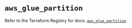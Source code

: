 # `aws_glue_partition`

Refer to the Terraform Registry for docs: [`aws_glue_partition`](https://registry.terraform.io/providers/hashicorp/aws/6.3.0/docs/resources/glue_partition).
